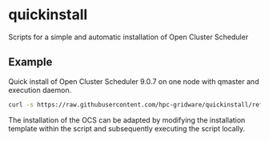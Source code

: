 # quickinstall
Scripts for a simple and automatic installation of Open Cluster Scheduler

## Example

Quick install of Open Cluster Scheduler 9.0.7 on one node with qmaster and execution
daemon.

```bash
curl -s https://raw.githubusercontent.com/hpc-gridware/quickinstall/refs/heads/main/ocs.sh | OCS_VERSION=9.0.7 sh  
```

The installation of the OCS can be adapted by modifying the installation
template within the script and subsequently executing the script locally.
